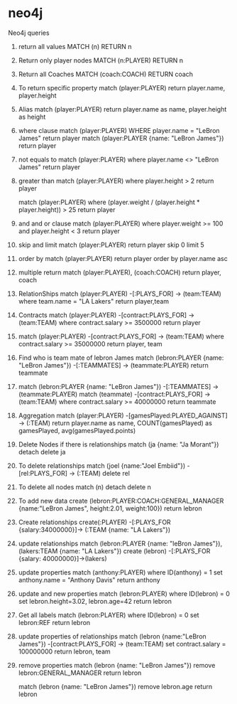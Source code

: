 # neo4j


Neo4j queries

1. return all values
	MATCH (n) RETURN n

2. Return only player nodes
	MATCH (n:PLAYER) RETURN n

3. Return all Coaches
	MATCH (coach:COACH) RETURN coach

4. To return specific property
	match (player:PLAYER) return player.name, player.height

5. Alias
	match (player:PLAYER) return player.name as name, player.height as height

6. where clause
	match (player:PLAYER) WHERE player.name = "LeBron James" return player
	match (player:PLAYER {name: "LeBron James"}) return player

7. not equals to
	match (player:PLAYER) where player.name <> "LeBron James" return player

8. greater than 
	match (player:PLAYER) where player.height > 2 return player

	match (player:PLAYER) where (player.weight / (player.height * player.height)) > 25 return player

9. and and or clause
	match (player:PLAYER) where player.weight >= 100 and player.height < 3 return player 

10. skip and limit 
	match (player:PLAYER) return player skip 0 limit 5

11. order by
	match (player:PLAYER) return player order by player.name asc

12. multiple return 
	match (player:PLAYER), (coach:COACH) return player, coach

13. RelationShips
	match (player:PLAYER) -[:PLAYS_FOR] -> (team:TEAM) where team.name = "LA Lakers" return player,team

14. Contracts 
	match (player:PLAYER) -[contract:PLAYS_FOR] -> (team:TEAM) where contract.salary >= 3500000 return player	

15. match (player:PLAYER) -[contract:PLAYS_FOR] -> (team:TEAM) where contract.salary >= 35000000 return player, team

16. Find who is team mate of lebron James
	match (lebron:PLAYER {name: "LeBron James"}) -[:TEAMMATES] -> (teammate:PLAYER) return teammate

17. match (lebron:PLAYER {name: "LeBron James"}) -[:TEAMMATES] -> (teammate:PLAYER) 
match (teammate) -[contract:PLAYS_FOR] -> (team:TEAM)
where contract.salary >= 40000000
return teammate

18. Aggregation
	match (player:PLAYER) -[gamesPlayed:PLAYED_AGAINST] -> (:TEAM) return player.name as name, COUNT(gamesPlayed) as gamesPlayed, avg(gamesPlayed.points)

19. Delete Nodes if there is relationships
	match (ja {name: "Ja Morant"})
	detach delete ja

20. To delete relationships
	match (joel {name:"Joel Embiid"}) -[rel:PLAYS_FOR] -> (:TEAM)
	delete rel

21. To delete all nodes
	match (n) detach delete n

22. To add new data
	create (lebron:PLAYER:COACH:GENERAL_MANAGER {name:"LeBron James", height:2.01, weight:100})
	return lebron

23. Create relationships
	create(:PLAYER) -[:PLAYS_FOR {salary:34000000}]-> (:TEAM {name: "LA Lakers"})

24. update relationships
	match (lebron:PLAYER {name: "leBron James"}), (lakers:TEAM {name: "LA Lakers"})
	create (lebron) -[:PLAYS_FOR {salary: 40000000}]->(lakers)

25. update properties
	match (anthony:PLAYER) where ID(anthony) = 1 set anthony.name = "Anthony Davis" return anthony

26. update and new properties
	match (lebron:PLAYER) where ID(lebron) = 0 set lebron.height=3.02, lebron.age=42 return lebron

27. Get all labels
	match (lebron:PLAYER) where ID(lebron) = 0 set lebron:REF return lebron

28. update properties of relationships
	match (lebron {name:"LeBron James"}) -[contract:PLAYS_FOR] -> (team:TEAM)
	set contract.salary = 100000000
	return lebron, team

29. remove properties
	match (lebron {name: "LeBron James"})
	remove lebron:GENERAL_MANAGER return lebron

	match (lebron {name: "LeBron James"})
	remove lebron.age return lebron
